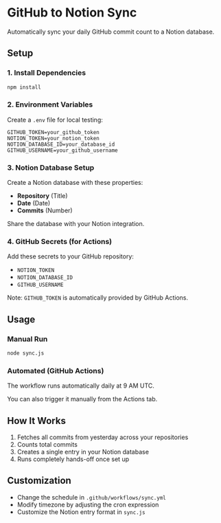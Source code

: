 # GitHub to Notion Sync

Automatically sync your daily GitHub commit count to a Notion database.

## Setup

### 1. Install Dependencies
```bash
npm install
```

### 2. Environment Variables

Create a `.env` file for local testing:
```env
GITHUB_TOKEN=your_github_token
NOTION_TOKEN=your_notion_token
NOTION_DATABASE_ID=your_database_id
GITHUB_USERNAME=your_github_username
```

### 3. Notion Database Setup

Create a Notion database with these properties:
- **Repository** (Title)
- **Date** (Date)
- **Commits** (Number)

Share the database with your Notion integration.

### 4. GitHub Secrets (for Actions)

Add these secrets to your GitHub repository:
- `NOTION_TOKEN`
- `NOTION_DATABASE_ID`
- `GITHUB_USERNAME`

Note: `GITHUB_TOKEN` is automatically provided by GitHub Actions.

## Usage

### Manual Run
```bash
node sync.js
```

### Automated (GitHub Actions)
The workflow runs automatically daily at 9 AM UTC.

You can also trigger it manually from the Actions tab.

## How It Works

1. Fetches all commits from yesterday across your repositories
2. Counts total commits
3. Creates a single entry in your Notion database
4. Runs completely hands-off once set up

## Customization

- Change the schedule in `.github/workflows/sync.yml`
- Modify timezone by adjusting the cron expression
- Customize the Notion entry format in `sync.js`